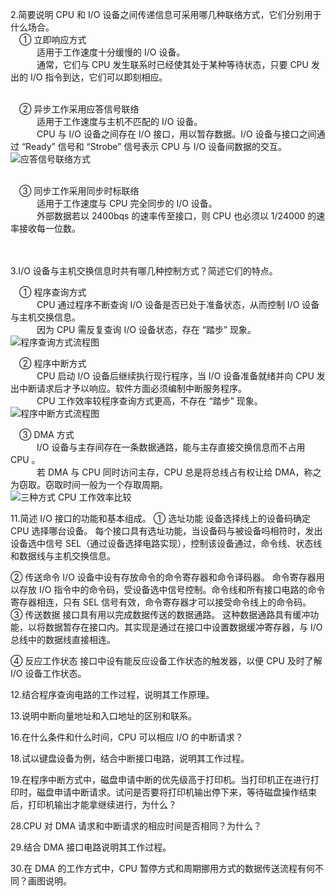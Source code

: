 2.简要说明 CPU 和 I/O 设备之间传递信息可采用哪几种联络方式，它们分别用于什么场合。<br/>
&emsp;① 立即响应方式<br/>
&emsp;&emsp;&emsp;适用于工作速度十分缓慢的 I/O 设备。<br/>
&emsp;&emsp;&emsp;通常，它们与 CPU 发生联系时已经使其处于某种等待状态，只要 CPU 发出的 I/O 指令到达，它们可以即刻相应。<br/><br/>

&emsp;② 异步工作采用应答信号联络<br/>
&emsp;&emsp;&emsp;适用于工作速度与主机不匹配的 I/O 设备。<br/>
&emsp;&emsp;&emsp;CPU 与 I/O 设备之间存在 I/O 接口，用以暂存数据。I/O 设备与接口之间通过 “Ready” 信号和 “Strobe” 信号表示 CPU 与 I/O 设备间数据的交互。<br/>
![应答信号联络方式](https://github.com/RSMinBamGro/CCP-Exercises/blob/master/%E7%AC%AC%205%20%E7%AB%A0/%E5%BC%82%E6%AD%A5%E5%B9%B6%E8%A1%8C%E5%BA%94%E7%AD%94%E8%81%94%E7%BB%9C%E6%96%B9%E5%BC%8F.png)<br/><br/>

&emsp;③ 同步工作采用同步时标联络<br/>
&emsp;&emsp;&emsp;适用于工作速度与 CPU 完全同步的 I/O 设备。<br/>
&emsp;&emsp;&emsp;外部数据若以 2400bqs 的速率传至接口，则 CPU 也必须以 1/24000 的速率接收每一位数。<br/>
<br/><br/>


3.I/O 设备与主机交换信息时共有哪几种控制方式？简述它们的特点。<br/>

&emsp;① 程序查询方式<br/>
&emsp;&emsp;&emsp;CPU 通过程序不断查询 I/O 设备是否已处于准备状态，从而控制 I/O 设备与主机交换信息。<br/>
&emsp;&emsp;&emsp;因为 CPU 需反复查询 I/O 设备状态，存在 “踏步” 现象。<br/>
![程序查询方式流程图](https://github.com/RSMinBamGro/CCP-Exercises/blob/master/%E7%AC%AC%205%20%E7%AB%A0/%E7%A8%8B%E5%BA%8F%E6%9F%A5%E8%AF%A2%E6%96%B9%E5%BC%8F.png)<br/>

&emsp;② 程序中断方式<br/>
&emsp;&emsp;&emsp;CPU 启动 I/O 设备后继续执行现行程序，当 I/O 设备准备就绪并向 CPU 发出中断请求后才予以响应。软件方面必须编制中断服务程序。<br/>
&emsp;&emsp;&emsp;CPU 工作效率较程序查询方式更高，不存在 “踏步” 现象。<br/>
![程序中断方式流程图](https://github.com/RSMinBamGro/CCP-Exercises/blob/master/%E7%AC%AC%205%20%E7%AB%A0/%E7%A8%8B%E5%BA%8F%E4%B8%AD%E6%96%AD%E6%96%B9%E5%BC%8F.png)<br/>

&emsp;③ DMA 方式<br/>
&emsp;&emsp;&emsp;I/O 设备与主存间存在一条数据通路，能与主存直接交换信息而不占用 CPU 。<br/>
&emsp;&emsp;&emsp;若 DMA 与 CPU 同时访问主存，CPU 总是将总线占有权让给 DMA，称之为窃取。窃取时间一般为一个存取周期。<br/>
![三种方式 CPU 工作效率比较](https://github.com/RSMinBamGro/CCP-Exercises/blob/master/%E7%AC%AC%205%20%E7%AB%A0/%E4%B8%89%E7%A7%8D%E6%96%B9%E5%BC%8F%20CPU%20%E5%B7%A5%E4%BD%9C%E6%95%88%E7%8E%87%E6%AF%94%E8%BE%83.png)


11.简述 I/O 接口的功能和基本组成。
① 选址功能
设备选择线上的设备码确定 CPU 选择哪台设备。
每个接口具有选址功能，当设备码与被设备吗相符时，发出设备选中信号 SEL（通过设备选择电路实现），控制该设备通过，命令线、状态线和数据线与主机交换信息。

② 传送命令
I/O 设备中设有存放命令的命令寄存器和命令译码器。
命令寄存器用以存放 I/O 指令中的命令码，受设备选中信号控制。命令线和所有接口电路的命令寄存器相连，只有 SEL 信号有效，命令寄存器才可以接受命令线上的命令码。
③ 传送数据
接口具有用以完成数据传送的数据通路。
这种数据通路具有缓冲功能，以将数据暂存在接口内。其实现是通过在接口中设置数据缓冲寄存器，与 I/O 总线中的数据线直接相连。

④ 反应工作状态
接口中设有能反应设备工作状态的触发器，以便 CPU 及时了解 I/O 设备工作状态。


12.结合程序查询电路的工作过程，说明其工作原理。


13.说明中断向量地址和入口地址的区别和联系。


16.在什么条件和什么时间，CPU 可以相应 I/O 的中断请求？


18.试以键盘设备为例，结合中断接口电路，说明其工作过程。


19.在程序中断方式中，磁盘申请中断的优先级高于打印机。当打印机正在进行打印时，磁盘申请中断请求。试问是否要将打印机输出停下来，等待磁盘操作结束后，打印机输出才能拿继续进行，为什么？


28.CPU 对 DMA 请求和中断请求的相应时间是否相同？为什么？


29.结合 DMA 接口电路说明其工作过程。


30.在 DMA 的工作方式中，CPU 暂停方式和周期挪用方式的数据传送流程有何不同？画图说明。
